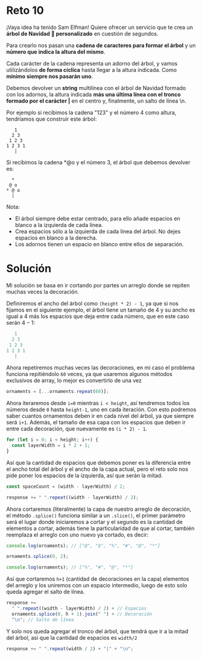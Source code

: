 # Reto 10

¡Vaya idea ha tenido Sam Elfman! Quiere ofrecer un servicio que te crea un **árbol de Navidad 🎄 personalizado** en cuestión de segundos.

Para crearlo nos pasan una **cadena de caracteres para formar el árbol** y un **número que indica la altura del mismo**.

Cada carácter de la cadena representa un adorno del árbol, y vamos utilizándolos **de forma cíclica** hasta llegar a la altura indicada. Como **mínimo siempre nos pasarán uno**.

Debemos devolver un **string** multilínea con el árbol de Navidad formado con los adornos, la altura indicada **más una última línea con el tronco formado por el carácter |** en el centro y, finalmente, un salto de línea \n.

Por ejemplo si recibimos la cadena "123" y el número 4 como altura, tendríamos que construir este árbol:

```
   1
  2 3
 1 2 3
1 2 3 1
   |
```

Si recibimos la cadena \*@o y el número 3, el árbol que debemos devolver es:

```
  *
 @ o
* @ o
  |
```

Nota:

- El árbol siempre debe estar centrado, para ello añade espacios en blanco a la izquierda de cada línea.
- Crea espacios sólo a la izquierda de cada línea del árbol. No dejes espacios en blanco a la derecha.
- Los adornos tienen un espacio en blanco entre ellos de separación.

# Solución

Mi solución se basa en ir cortando por partes un arreglo donde se repiten muchas veces la decoración.

Definiremos el ancho del árbol como `(height * 2) - 1`, ya que si nos fijamos en el siguiente ejemplo, el árbol tiene un tamaño de $4$ y su ancho es igual a $4$ más los espacios que deja entre cada número, que en este caso serán $4-1$:

```js
   1
  2 3
 1 2 3
1 2 3 1
   |
```

Ahora repetiremos muchas veces las decoraciones, en mi caso el problema funciona repitiéndolo `60` veces, ya que usaremos algunos métodos exclusivos de array, lo mejor es convertirlo de una vez

```js
ornaments = [...ornaments.repeat(60)];
```

Ahora iteraremos desde `i=0` mientras `i < height`, así tendremos todos los números desde `0` hasta `height-1`, uno en cada iteración. Con esto podremos saber cuantos ornamentos deben ir en cada nivel del árbol, ya que siempre será `i+1`. Además, el tamaño de esa capa con los espacios que deben ir entre cada decoración, que nuevamente es `(i * 2) - 1`.

```js
for (let i = 0; i < height; i++) {
  const layerWidth = i * 2 + 1;
}
```

Así que la cantidad de espacios que debemos poner es la diferencia entre el ancho total del árbol y el ancho de la capa actual, pero el reto solo nos pide poner los espacios de la izquierda, así que serán la mitad.

```js
const spaceCount = (width - layerWidth) / 2;

response += " ".repeat((width - layerWidth) / 2);
```

Ahora cortaremos (literalmente) la capa de nuestro arreglo de decoración, el método `.splice()` funciona similar a un `.slice()`, el primer parámetro será el lugar donde iniciaremos a cortar y el segundo es la cantidad de elementos a cortar, además tiene la particularidad de que al cortar, también reemplaza el arreglo con uno nuevo ya cortado, es decir:

```js
console.log(ornaments); // ["@", "$", "%", "#", "@", "*"]

ornaments.splice(0, 2);

console.log(ornaments); // ["%", "#", "@", "*"]
```

Así que cortaremos `h+1` (cantidad de decoraciones en la capa) elementos del arreglo y los uniremos con un espacio intermedio, luego de esto solo queda agregar el salto de línea.

```js
response +=
  " ".repeat((width - layerWidth) / 2) + // Espacios
  ornaments.splice(0, h + 1).join(" ") + // Decoración
  "\n"; // Salto de línea
```

Y solo nos queda agregar el tronco del árbol, que tendrá que ir a la mitad del árbol, así que la cantidad de espacios es `width/2`

```js
response += " ".repeat(width / 2) + "|" + "\n";
```
